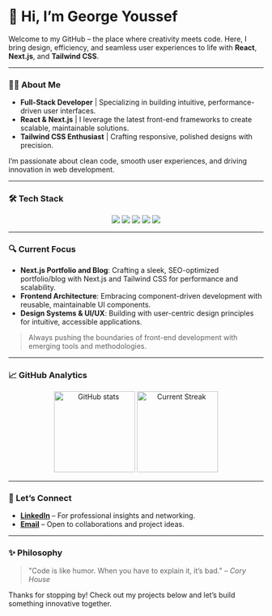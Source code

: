 # 👋 Hi, I’m George Youssef
Welcome to my GitHub – the place where creativity meets code. Here, I bring design, efficiency, and seamless user experiences to life with **React**, **Next.js**, and **Tailwind CSS**.

---

### 👨‍💻 About Me
- **Full-Stack Developer** | Specializing in building intuitive, performance-driven user interfaces.
- **React & Next.js** | I leverage the latest front-end frameworks to create scalable, maintainable solutions.
- **Tailwind CSS Enthusiast** | Crafting responsive, polished designs with precision.

I’m passionate about clean code, smooth user experiences, and driving innovation in web development.

---

### 🛠 Tech Stack
<div align="center">
  <img src="https://img.shields.io/badge/React-61DAFB?style=for-the-badge&logo=react&logoColor=black" />
  <img src="https://img.shields.io/badge/Next.js-000000?style=for-the-badge&logo=nextdotjs&logoColor=white" />
  <img src="https://img.shields.io/badge/TailwindCSS-38B2AC?style=for-the-badge&logo=tailwind-css&logoColor=white" />
  <img src="https://img.shields.io/badge/TypeScript-007ACC?style=for-the-badge&logo=typescript&logoColor=white" />
  <img src="https://img.shields.io/badge/Git-F05032?style=for-the-badge&logo=git&logoColor=white" />
</div>

---

### 🔍 Current Focus
- **Next.js Portfolio and Blog**: Crafting a sleek, SEO-optimized portfolio/blog with Next.js and Tailwind CSS for performance and scalability.
- **Frontend Architecture**: Embracing component-driven development with reusable, maintainable UI components.
- **Design Systems & UI/UX**: Building with user-centric design principles for intuitive, accessible applications.

> Always pushing the boundaries of front-end development with emerging tools and methodologies.

---

### 📈 GitHub Analytics
<div align="center">
  <img src="https://github-readme-stats.vercel.app/api?username=Yassa122&show_icons=true&theme=react" alt="GitHub stats" height="160px" />
  <img src="https://github-readme-streak-stats.herokuapp.com/?user=Yassa122&theme=react" alt="Current Streak" height="160px" />
</div>

---

### 💬 Let’s Connect
- **[LinkedIn](https://www.linkedin.com/in/george-youssef-0a588a30b/)** – For professional insights and networking.
- **[Email](georgeyoussef2002@gmail.com)** – Open to collaborations and project ideas.

---

### ✨ Philosophy
> "Code is like humor. When you have to explain it, it’s bad." – _Cory House_

Thanks for stopping by! Check out my projects below and let’s build something innovative together. 
